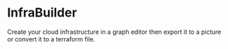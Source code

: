 # InfraBuilder
Create your cloud infrastructure in a graph editor then export it to a picture or convert it to a terraform file.
